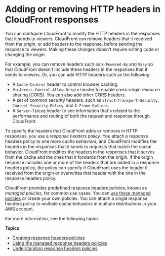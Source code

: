 # Adding or removing HTTP headers in CloudFront responses<a name="modifying-response-headers"></a>

You can configure CloudFront to modify the HTTP headers in the responses that it sends to viewers\. CloudFront can remove headers that it received from the origin, or add headers to the response, before sending the response to viewers\. Making these changes doesn't require writing code or changing the origin\.

For example, you can remove headers such as `X-Powered-By` and `Vary` so that CloudFront doesn't include these headers in the responses that it sends to viewers\. Or, you can add HTTP headers such as the following:
+ A `Cache-Control` header to control browser caching\.
+ An `Access-Control-Allow-Origin` header to enable cross\-origin resource sharing \(CORS\)\. You can also add other CORS headers\.
+ A set of common security headers, such as `Strict-Transport-Security`, `Content-Security-Policy`, and `X-Frame-Options`\.
+ A `Server-Timing` header to see information that's related to the performance and routing of both the request and response through CloudFront\.

To specify the headers that CloudFront adds or removes in HTTP responses, you use a *response headers policy*\. You attach a response headers policy to one more *cache behaviors*, and CloudFront modifies the headers in the responses that it sends to requests that match the cache behavior\. CloudFront modifies the headers in the responses that it serves from the cache and the ones that it forwards from the origin\. If the origin response includes one or more of the headers that are added in a response headers policy, the policy can specify if CloudFront uses the header it received from the origin or overwrites that header with the one in the response headers policy\.

CloudFront provides predefined response headers policies, known as *managed policies*, for common use cases\. You can [use these managed policies](using-managed-response-headers-policies.md) or create your own policies\. You can attach a single response headers policy to multiple cache behaviors in multiple distributions in your AWS account\.

For more information, see the following topics\.

**Topics**
+ [Creating response headers policies](creating-response-headers-policies.md)
+ [Using the managed response headers policies](using-managed-response-headers-policies.md)
+ [Understanding response headers policies](understanding-response-headers-policies.md)